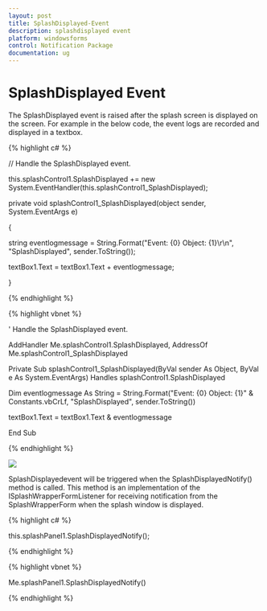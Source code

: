 ```yaml
---
layout: post
title: SplashDisplayed-Event
description: splashdisplayed event
platform: windowsforms
control: Notification Package 
documentation: ug
---
```


# SplashDisplayed Event

The SplashDisplayed event is raised after the splash screen is displayed on the screen. For example in the below code, the event logs are recorded and displayed in a textbox.

{% highlight c# %}

// Handle the SplashDisplayed event.

this.splashControl1.SplashDisplayed += new System.EventHandler(this.splashControl1_SplashDisplayed);



private void splashControl1_SplashDisplayed(object sender, System.EventArgs e)

{

string eventlogmessage = String.Format("Event: {0} Object: {1}\r\n", "SplashDisplayed", sender.ToString());

textBox1.Text = textBox1.Text + eventlogmessage;

}

{% endhighlight %}

{% highlight vbnet %}

' Handle the SplashDisplayed event.

AddHandler Me.splashControl1.SplashDisplayed, AddressOf Me.splashControl1_SplashDisplayed



Private Sub splashControl1_SplashDisplayed(ByVal sender As Object, ByVal e As System.EventArgs) Handles splashControl1.SplashDisplayed

Dim eventlogmessage As String = String.Format("Event: {0} Object: {1}" & Constants.vbCrLf, "SplashDisplayed", sender.ToString())

textBox1.Text = textBox1.Text & eventlogmessage

End Sub

{% endhighlight %}

![](Overview_images/Overview_img41.jpeg) 


SplashDisplayedevent will be triggered when the SplashDisplayedNotify() method is called. This method is an implementation of the ISplashWrapperFormListener for receiving notification from the SplashWrapperForm when the splash window is displayed.

{% highlight c# %}

this.splashPanel1.SplashDisplayedNotify();

{% endhighlight %}

{% highlight vbnet %}

Me.splashPanel1.SplashDisplayedNotify()

{% endhighlight %}

